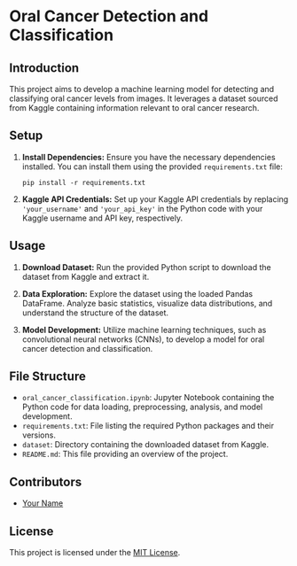 # Oral Cancer Detection and Classification

## Introduction
This project aims to develop a machine learning model for detecting and classifying oral cancer levels from images. It leverages a dataset sourced from Kaggle containing information relevant to oral cancer research.

## Setup
1. **Install Dependencies:** Ensure you have the necessary dependencies installed. You can install them using the provided `requirements.txt` file:

    ```
    pip install -r requirements.txt
    ```

2. **Kaggle API Credentials:** Set up your Kaggle API credentials by replacing `'your_username'` and `'your_api_key'` in the Python code with your Kaggle username and API key, respectively.

## Usage
1. **Download Dataset:** Run the provided Python script to download the dataset from Kaggle and extract it.

2. **Data Exploration:** Explore the dataset using the loaded Pandas DataFrame. Analyze basic statistics, visualize data distributions, and understand the structure of the dataset.

3. **Model Development:** Utilize machine learning techniques, such as convolutional neural networks (CNNs), to develop a model for oral cancer detection and classification.

## File Structure
- `oral_cancer_classification.ipynb`: Jupyter Notebook containing the Python code for data loading, preprocessing, analysis, and model development.
- `requirements.txt`: File listing the required Python packages and their versions.
- `dataset`: Directory containing the downloaded dataset from Kaggle.
- `README.md`: This file providing an overview of the project.

## Contributors
- [Your Name](https://github.com/your_username)

## License
This project is licensed under the [MIT License](LICENSE).
